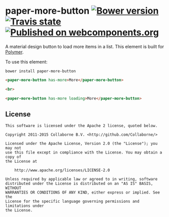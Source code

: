 paper-more-button [![Bower version](https://badge.fury.io/bo/paper-more-button.svg)](http://badge.fury.io/bo/paper-more-button) [![Travis state](https://travis-ci.org/Collaborne/paper-more-button.svg?branch=master)](https://travis-ci.org/Collaborne/paper-more-button) [![Published on webcomponents.org](https://img.shields.io/badge/webcomponents.org-published-blue.svg)](https://www.webcomponents.org/element/Collaborne/paper-more-button)
=========

A material design button to load more items in a list. This element is built for [Polymer](https://www.polymer-project.org).

To use this element:

`bower install paper-more-button`

<!--
```
<custom-element-demo>
  <template>
    <link rel="import" href="paper-more-button.html">
    <next-code-block></next-code-block>
  </template>
</custom-element-demo>
```
-->
```html
<paper-more-button has-more>More</paper-more-button>

<br>

<paper-more-button has-more loading>More</paper-more-button>
```


## License

    This software is licensed under the Apache 2 license, quoted below.

    Copyright 2011-2015 Collaborne B.V. <http://github.com/Collaborne/>

    Licensed under the Apache License, Version 2.0 (the "License"); you may not
    use this file except in compliance with the License. You may obtain a copy of
    the License at

        http://www.apache.org/licenses/LICENSE-2.0

    Unless required by applicable law or agreed to in writing, software
    distributed under the License is distributed on an "AS IS" BASIS, WITHOUT
    WARRANTIES OR CONDITIONS OF ANY KIND, either express or implied. See the
    License for the specific language governing permissions and limitations under
    the License.
    